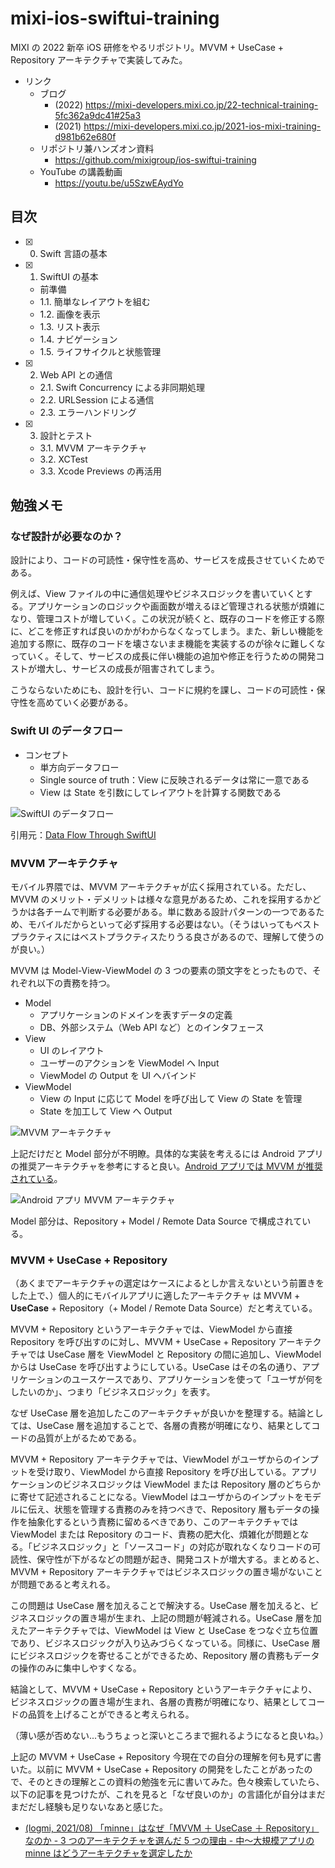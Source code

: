 # mixi-ios-swiftui-training

MIXI の 2022 新卒 iOS 研修をやるリポジトリ。MVVM + UseCase + Repository アーキテクチャで実装してみた。

- リンク
  - ブログ
    - (2022) https://mixi-developers.mixi.co.jp/22-technical-training-5fc362a9dc41#25a3
    - (2021) https://mixi-developers.mixi.co.jp/2021-ios-mixi-training-d981b62e680f
  - リポジトリ兼ハンズオン資料
    - https://github.com/mixigroup/ios-swiftui-training
  - YouTube の講義動画
    - https://youtu.be/u5SzwEAydYo

## 目次

- [x] 0. Swift 言語の基本
- [x] 1. SwiftUI の基本
  - 前準備
  - 1.1. 簡単なレイアウトを組む
  - 1.2. 画像を表示
  - 1.3. リスト表示
  - 1.4. ナビゲーション
  - 1.5. ライフサイクルと状態管理
- [x] 2. Web API との通信
  - 2.1. Swift Concurrency による非同期処理
  - 2.2. URLSession による通信
  - 2.3. エラーハンドリング
- [x] 3. 設計とテスト
  - 3.1. MVVM アーキテクチャ
  - 3.2. XCTest
  - 3.3. Xcode Previews の再活用

## 勉強メモ

### なぜ設計が必要なのか？

設計により、コードの可読性・保守性を高め、サービスを成長させていくためである。

例えば、View ファイルの中に通信処理やビジネスロジックを書いていくとする。アプリケーションのロジックや画面数が増えるほど管理される状態が煩雑になり、管理コストが増していく。この状況が続くと、既存のコードを修正する際に、どこを修正すれば良いのかがわからなくなってしまう。また、新しい機能を追加する際に、既存のコードを壊さないまま機能を実装するのが徐々に難しくなっていく。そして、サービスの成長に伴い機能の追加や修正を行うための開発コストが増大し、サービスの成長が阻害されてしまう。

こうならないためにも、設計を行い、コードに規約を課し、コードの可読性・保守性を高めていく必要がある。

### Swift UI のデータフロー

- コンセプト
  - 単方向データフロー
  - Single source of truth：View に反映されるデータは常に一意である
  - View は State を引数にしてレイアウトを計算する関数である

![SwiftUI のデータフロー](https://user-images.githubusercontent.com/8536870/115537484-cf9f7600-a2d5-11eb-8b60-0847e186f288.png)

引用元：[Data Flow Through SwiftUI](https://developer.apple.com/videos/play/wwdc2019/226)

### MVVM アーキテクチャ

モバイル界隈では、MVVM アーキテクチャが広く採用されている。ただし、MVVM のメリット・デメリットは様々な意見があるため、これを採用するかどうかは各チームで判断する必要がある。単に数ある設計パターンの一つであるため、モバイルだからといって必ず採用する必要はない。（そうはいってもベストプラクティスにはベストプラクティスたりうる良さがあるので、理解して使うのが良い。）

MVVM は Model-View-ViewModel の 3 つの要素の頭文字をとったもので、それぞれ以下の責務を持つ。

- Model
  - アプリケーションのドメインを表すデータの定義
  - DB、外部システム（Web API など）とのインタフェース
- View
  - UI のレイアウト
  - ユーザーのアクションを ViewModel へ Input
  - ViewModel の Output を UI へバインド
- ViewModel
  - View の Input に応じて Model を呼び出して View の State を管理
  - State を加工して View へ Output

![MVVM アーキテクチャ](https://user-images.githubusercontent.com/8536870/115537612-f2ca2580-a2d5-11eb-937a-98ea74da920f.png)

上記だけだと Model 部分が不明瞭。具体的な実装を考えるには Android アプリの推奨アーキテクチャを参考にすると良い。[Android アプリでは MVVM が推奨されている](https://developer.android.com/jetpack/guide#recommended-app-arch)。

![Android アプリ MVVM アーキテクチャ](https://user-images.githubusercontent.com/8536870/115537744-18572f00-a2d6-11eb-8d24-1e4f22d2701b.png)

Model 部分は、Repository + Model / Remote Data Source で構成されている。

### MVVM + UseCase + Repository

（あくまでアーキテクチャの選定はケースによるとしか言えないという前置きをした上で、）個人的にモバイルアプリに適したアーキテクチャ は MVVM + **UseCase** + Repository（+ Model / Remote Data Source）だと考えている。

MVVM + Repository というアーキテクチャでは、ViewModel から直接 Repository を呼び出すのに対し、MVVM + UseCase + Repository アーキテクチャでは UseCase 層を ViewModel と Repository の間に追加し、ViewModel からは UseCase を呼び出すようにしている。UseCase はその名の通り、アプリケーションのユースケースであり、アプリケーションを使って「ユーザが何をしたいのか」、つまり「ビジネスロジック」を表す。

なぜ UseCase 層を追加したこのアーキテクチャが良いかを整理する。結論としては、UseCase 層を追加することで、各層の責務が明確になり、結果としてコードの品質が上がるためである。

MVVM + Repository アーキテクチャでは、ViewModel がユーザからのインプットを受け取り、ViewModel から直接 Repository を呼び出している。アプリケーションのビジネスロジックは ViewModel または Repository 層のどちらかに寄せて記述されることになる。ViewModel はユーザからのインプットをモデルに伝え、状態を管理する責務のみを持つべきで、Repository 層もデータの操作を抽象化するという責務に留めるべきであり、このアーキテクチャでは ViewModel または Repository のコード、責務の肥大化、煩雑化が問題となる。「ビジネスロジック」と「ソースコード」の対応が取れなくなりコードの可読性、保守性が下がるなどの問題が起き、開発コストが増大する。まとめると、MVVM + Repository アーキテクチャではビジネスロジックの置き場がないことが問題であると考えれる。

この問題は UseCase 層を加えることで解決する。UseCase 層を加えると、ビジネスロジックの置き場が生まれ、上記の問題が軽減される。UseCase 層を加えたアーキテクチャでは、ViewModel は View と UseCase をつなぐ立ち位置であり、ビジネスロジックが入り込みづらくなっている。同様に、UseCase 層にビジネスロジックを寄せることができるため、Repository 層の責務もデータの操作のみに集中しやすくなる。

結論として、MVVM + UseCase + Repository というアーキテクチャにより、ビジネスロジックの置き場が生まれ、各層の責務が明確になり、結果としてコードの品質を上げることができると考えられる。

（薄い感が否めない...もうちょっと深いところまで掘れるようになると良いね。）

上記の MVVM + UseCase + Repository 今現在での自分の理解を何も見ずに書いた。以前に MVVM + UseCase + Repository の開発をしたことがあったので、そのときの理解とこの資料の勉強を元に書いてみた。色々検索していたら、以下の記事を見つけたが、これを見ると「なぜ良いのか」の言語化が自分はまだまだだし経験も足りないなあと感じた。

- [(logmi, 2021/08) 「minne」はなぜ「MVVM ＋ UseCase ＋ Repository」なのか - 3 つのアーキテクチャを選んだ 5 つの理由 - 中〜大規模アプリの minne はどうアーキテクチャを選定したか](https://logmi.jp/tech/articles/325433)
